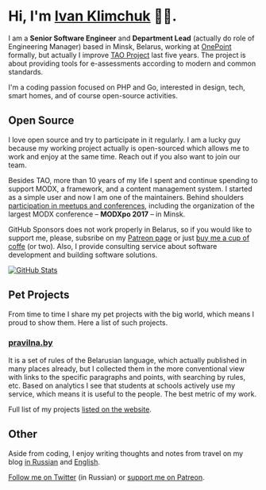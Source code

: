 # Hi, I'm [Ivan Klimchuk](https://klimchuk.com/) 👋🏼.

I am a **Senior Software Engineer** and **Department Lead** (actually do role of Engineering Manager) based in Minsk, Belarus, working at [OnePoint](https://1pt.com/) formally, but actually I improve [TAO Project](https://www.taotesting.com/) last five years. The project is about providing tools for e-assessments according to modern and common standards.

I'm a coding passion focused on PHP and Go, interested in design, tech, smart homes, and of course open-source activities.

## Open Source

I love open source and try to participate in it regularly. I am a lucky guy because my working project actually is open-sourced which allows me to work and enjoy at the same time. Reach out if you also want to join our team.

Besides TAO, more than 10 years of my life I spent and continue spending to support MODX, a framework, and a content management system. I started as a simple user and now I am one of the maintainers. Behind shoulders [participation in meetups and conferences](https://klimchuk.com/talks/), including the organization of the largest MODX conference – **MODXpo 2017** – in Minsk.

GitHub Sponsors does not work properly in Belarus, so if you would like to support me, please, subsribe on my [Patreon page](https://www.patreon.com/ivanklimchuk) or just [buy me a cup of coffe](https://www.buymeacoffee.com/alroniks) (or two). Also, I provide consulting service about software development and building software solutions.

[![GitHub Stats](https://github-readme-stats.vercel.app/api?username=alroniks&count_private=true)](https://github.com/anuraghazra/github-readme-stats)

## Pet Projects

From time to time I share my pet projects with the big world, which means I proud to show them. Here a list of such projects.

### [pravilna.by](https://pravilna.by/)
It is a set of rules of the Belarusian language, which actually published in many places already, but I collected them in the more conventional view with links to the specific paragraphs and points, with searching by rules, etc. Based on analytics I see that students at schools actively use my service, which means it is useful to the people. The best metric of my work.

Full list of my projects [listed on the website](https://klimchuk.com/projects/).

## Other

Aside from coding, I enjoy writing thoughts and notes from travel on my blog [in Russian](https://klimchuk.by/notes/) and [English](https://klimchuk.com/notes/).

[Follow me on Twitter](https://twitter.com/iklimchuk) (in Russian) or [support me on Patreon](https://www.patreon.com/ivanklimchuk).
